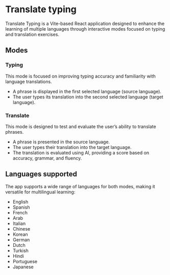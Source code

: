 # Translate typing
Translate Typing is a Vite-based React application designed to enhance the learning of multiple languages through interactive modes focused on typing and translation exercises.

## Modes
### Typing
This mode is focused on improving typing accuracy and familiarity with language translations.
- A phrase is displayed in the first selected language (source language).
- The user types its translation into the second selected language (target language).
### Translate
This mode is designed to test and evaluate the user’s ability to translate phrases.
- A phrase is presented in the source language.
- The user types their translation into the target language.
- The translation is evaluated using AI, providing a score based on accuracy, grammar, and fluency.

## Languages supported
The app supports a wide range of languages for both modes, making it versatile for multilingual learning:
- English
- Spanish
- French
- Arab
- Italian
- Chinese
- Korean
- German
- Dutch
- Turkish
- Hindi
- Portuguese
- Japanese
